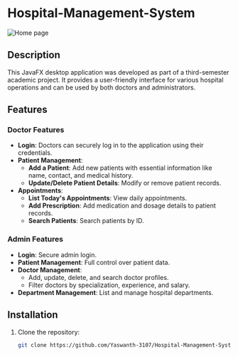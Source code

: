 # Hospital-Management-System

![Home page](https://github.com/Navaneeth-22/Hospital-Management-System/assets/91784608/36b244d1-d702-48b8-8059-14f6e6aeb58d)

## Description

This JavaFX desktop application was developed as part of a third-semester academic project. It provides a user-friendly interface for various hospital operations and can be used by both doctors and administrators.

## Features

### Doctor Features
- **Login**: Doctors can securely log in to the application using their credentials.
- **Patient Management**:
  - **Add a Patient**: Add new patients with essential information like name, contact, and medical history.
  - **Update/Delete Patient Details**: Modify or remove patient records.
- **Appointments**:
  - **List Today's Appointments**: View daily appointments.
  - **Add Prescription**: Add medication and dosage details to patient records.
  - **Search Patients**: Search patients by ID.

### Admin Features
- **Login**: Secure admin login.
- **Patient Management**: Full control over patient data.
- **Doctor Management**:
  - Add, update, delete, and search doctor profiles.
  - Filter doctors by specialization, experience, and salary.
- **Department Management**: List and manage hospital departments.

## Installation

1. Clone the repository:
   ```bash
   git clone https://github.com/Yaswanth-3107/Hospital-Management-System.git
